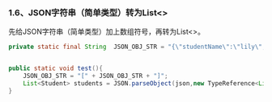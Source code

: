 ### 1.6、JSON字符串（简单类型）转为List&lt;&gt;

先给JSON字符串（简单类型）加上数组符号，再转为List&lt;&gt;。

```java
private static final String  JSON_OBJ_STR = "{\"studentName\":\"lily\",\"studentAge\":12}";


public static void test(){
    JSON_OBJ_STR = "[" + JSON_OBJ_STR + "]";
    List<Student> students = JSON.parseObject(json,new TypeReference<List<Student>>(){});
}
```



